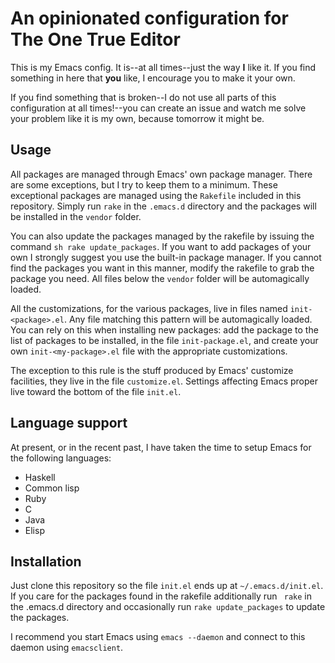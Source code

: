 # An opinionated configuration for The One True Editor

This is my Emacs config.  It is--at all times--just the way **I** like it.  If you find something in here that **you** like, I encourage you to make it your own.

If you find something that is broken--I do not use all parts of this configuration at all times!--you can create an issue and watch me solve your problem like it is my own, because tomorrow it might be.

## Usage
All packages are managed through Emacs' own package manager.  There are some exceptions, but I try to keep them to a minimum.  These exceptional packages are managed using the `Rakefile` included in this repository.  Simply run `rake` in the `.emacs.d` directory and the packages will be installed in the `vendor` folder.

You can also update the packages managed by the rakefile by issuing the command `sh rake update_packages`.  If you want to add packages of your own I strongly suggest you use the built-in package manager.  If you cannot find the packages you want in this manner, modify the rakefile to grab the package you need.  All files below the `vendor` folder will be automagically loaded.

All the customizations, for the various packages, live in files named `init-<package>.el`.  Any file matching this pattern will be automagically loaded.  You can rely on this when installing new packages: add the package to the list of packages to be installed, in the file `init-package.el`, and create your own `init-<my-package>.el` file with the appropriate customizations.

The exception to this rule is the stuff produced by Emacs' customize facilities, they live in the file `customize.el`.  Settings affecting Emacs proper live toward the bottom of the file `init.el`.

## Language support
At present, or in the recent past, I have taken the time to setup Emacs for the following languages:

* Haskell
* Common lisp
* Ruby
* C
* Java
* Elisp

## Installation
Just clone this repository so the file `init.el` ends up at `~/.emacs.d/init.el`.  If you care for the packages found in the rakefile additionally run ` rake` in the .emacs.d directory and occasionally run `rake update_packages` to update the packages.

I recommend you start Emacs using `emacs --daemon` and connect to this daemon using `emacsclient`.
